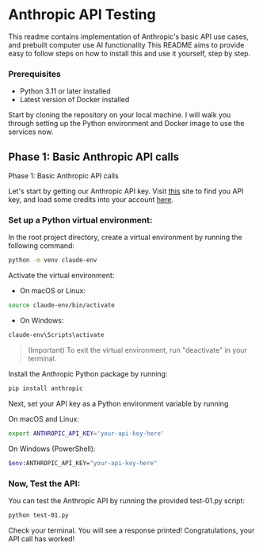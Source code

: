 # Anthropic API Testing
This readme contains implementation of Anthropic's basic API use cases, and prebuilt computer use AI functionality This README aims to provide easy to follow steps on how to install this and use it yourself, step by step.

### Prerequisites
* Python 3.11 or later installed
* Latest version of Docker installed

Start by cloning the repository on your local machine. I will walk you through setting up the Python environment and Docker image to use the services now.

## Phase 1: Basic Anthropic API calls
Phase 1: Basic Anthropic API calls

Let's start by getting our Anthropic API key. Visit [this](https://console.anthropic.com/settings/keys) site to find you API key, and load some credits into your account [here](https://console.anthropic.com/settings/billing).

### Set up a Python virtual environment:

In the root project directory, create a virtual environment by running the following command:


```bash
python -m venv claude-env
```

Activate the virtual environment:

* On macOS or Linux:

```bash
source claude-env/bin/activate
```

* On Windows:
```bash
claude-env\Scripts\activate
```
> (Important) To exit the virtual environment, run "deactivate" in your terminal.

Install the Anthropic Python package by running:

```bash
pip install anthropic
```

Next, set your API key as a Python environment variable by running

On macOS and Linux:
```bash
export ANTHROPIC_API_KEY='your-api-key-here'
```
On Windows (PowerShell):
```bash
$env:ANTHROPIC_API_KEY="your-api-key-here"
```
### Now, Test the API:

You can test the Anthropic API by running the provided test-01.py script:

```bash
python test-01.py
```

Check your terminal. You will see a response printed! Congratulations, your API call has worked!
